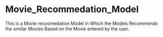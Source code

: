 # Movie_Recommedation_Model

This is a Movie recoomedation Model in Which the Models Recommends the similar Movies Based on the Movie entered by the user. 
